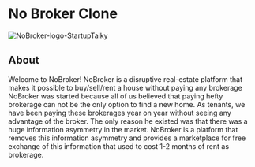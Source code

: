 # No Broker Clone
![NoBroker-logo-StartupTalky](https://user-images.githubusercontent.com/90378786/189493790-00ed37aa-ff24-43d8-8310-642c7a0b1427.jpg)

## About
Welcome to NoBroker!  NoBroker is a disruptive real-estate platform that makes it possible to buy/sell/rent a house without paying any brokerage  NoBroker was started because all of us believed that paying hefty brokerage can not be the only option to find a new home. As tenants, we have been paying these brokerages year on year without seeing any advantage of the broker. The only reason he existed was that there was a huge information asymmetry in the market. NoBroker is a platform that removes this information asymmetry and provides a marketplace for free exchange of this information that used to cost 1-2 months of rent as brokerage.

